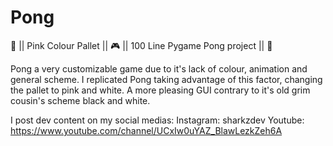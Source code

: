 # Pong
🌸 || Pink Colour Pallet || 🎮 || 100 Line Pygame Pong project || 🌸

Pong a very customizable game due to it's lack of colour, animation and general scheme. 
I replicated Pong taking advantage of this factor, changing the pallet to pink and white.
A more pleasing GUI contrary to it's old grim cousin's scheme black and white.

I post dev content on my social medias:
Instagram: sharkzdev
Youtube: https://www.youtube.com/channel/UCxIw0uYAZ_BlawLezkZeh6A
